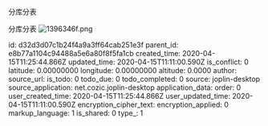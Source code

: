 分库分表

分库分表
![1396346f.png](:storage/e013983d-f395-4de2-bdb7-5d1e7e21754d/1396346f.png)

id: d32d3d07c1b24f4a9a3ff64cab251e3f
parent_id: e8b77a1104c94488a5e6a80f8f5fa1cb
created_time: 2020-04-15T11:25:44.866Z
updated_time: 2020-04-15T11:11:00.590Z
is_conflict: 0
latitude: 0.00000000
longitude: 0.00000000
altitude: 0.0000
author: 
source_url: 
is_todo: 0
todo_due: 0
todo_completed: 0
source: joplin-desktop
source_application: net.cozic.joplin-desktop
application_data: 
order: 0
user_created_time: 2020-04-15T11:25:44.866Z
user_updated_time: 2020-04-15T11:11:00.590Z
encryption_cipher_text: 
encryption_applied: 0
markup_language: 1
is_shared: 0
type_: 1